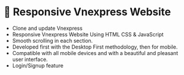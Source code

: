 # ️🛫 Responsive Vnexpress Website

- Clone and update Vnexpress
- Responsive Vnexpress Website Using HTML CSS & JavaScript
- Smooth scrolling in each section.
- Developed first with the Desktop First methodology, then for mobile.
- Compatible with all mobile devices and with a beautiful and pleasant user interface.
- Login/Signup feature

